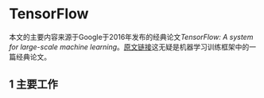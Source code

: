 # TensorFlow

本文的主要内容来源于Google于2016年发布的经典论文*TensorFlow: A system for large-scale machine learning*。[原文链接](https://arxiv.org/pdf/1605.08695)这无疑是机器学习训练框架中的一篇经典论文。

## 1 主要工作

